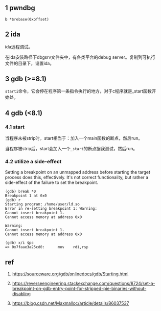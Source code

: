 ## 1 pwndbg

```
b *$rebase(0xoffset)
```

## 2 ida

ida远程调试。

在ida安装路径下dbgsrv文件夹中，有各类平台的debug server。复制到可执行文件的目录下，设置ida。

## 3 gdb (>=8.1)

`starti`命令，它会停在程序第一条指令执行的地方，对于c程序就是_start函数开始处。

## 4 gdb (<8.1)

### 4.1 start

当程序未被strip时，start相当于：加入一个main函数的断点，然后run。

当程序被strip后，start会加入一个`_start`的断点据我测试，然后run。

### 4.2 utilize a side-effect

Setting a breakpoint on an unmapped address before starting the target process does this, effectively. It's not correct functionality, but rather a side-effect of the failure to set the breakpoint.

```
(gdb) break *0
Breakpoint 1 at 0x0
(gdb) r
Starting program: /home/user/ld.so 
Error in re-setting breakpoint 1: Warning:
Cannot insert breakpoint 1.
Cannot access memory at address 0x0

Warning:
Cannot insert breakpoint 1.
Cannot access memory at address 0x0

(gdb) x/i $pc
=> 0x7faae3a25cd0:      mov    rdi,rsp
```



## ref

1. https://sourceware.org/gdb/onlinedocs/gdb/Starting.html

2. https://reverseengineering.stackexchange.com/questions/8724/set-a-breakpoint-on-gdb-entry-point-for-stripped-pie-binaries-without-disabling

3. https://blog.csdn.net/Maxmalloc/article/details/86037537